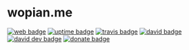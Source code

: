# wopian.me

[![web badge]][web]
[![uptime badge]][web]
[![travis badge]][travis]
[![david badge]][david]
[![david dev badge]][david dev]
[![donate badge]][donate]

[web]:https://wopian.me
[web badge]:https://img.shields.io/website-up-down-green-red/https/wopian.me.svg?style=flat-square
[uptime badge]:https://img.shields.io/uptimerobot/ratio/7/m779134093-6b18c63b2a1d76c408678c30.svg?style=flat-square

[commit]:https://github.com/wopian/wopian.me/commits/master
[commit badge]:https://img.shields.io/github/last-commit/wopian/wopian.me/new.svg?style=flat-square

[david]:https://david-dm.org/wopian/wopian.me
[david badge]:https://img.shields.io/david/wopian/wopian.me.svg?style=flat-square
[david dev]:https://david-dm.org/wopian/wopian.me?type=dev
[david dev badge]:https://img.shields.io/david/dev/wopian/wopian.me.svg?style=flat-square

[travis]:https://travis-ci.org/wopian/hibari
[travis badge]:https://img.shields.io/travis/wopian/hibari/new.svg?style=flat-square

[donate]:https://paypal.me/pools/c/7ZZSVeBON7
[donate badge]:https://img.shields.io/badge/£-donate-ff69b4.svg?style=flat-square
